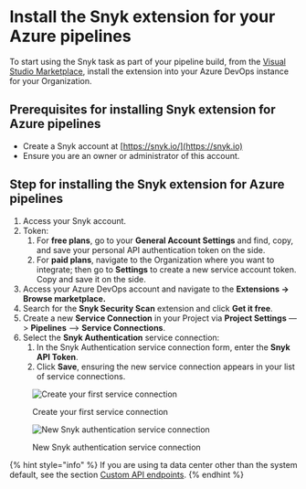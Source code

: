 # Install the Snyk extension for your Azure pipelines

To start using the Snyk task as part of your pipeline build, from the [Visual Studio Marketplace](https://marketplace.visualstudio.com/items?itemName=Snyk.snyk-security-scan), install the extension into your Azure DevOps instance for your Organization.

## **Prerequisites for installing Snyk extension for Azure pipelines**

* Create a Snyk account at [https://snyk.io/](https://snyk.io)
* Ensure you are an owner or administrator of this account.

## **Step for installing the Snyk extension for Azure pipelines**

1. Access your Snyk account.
2. Token:
   1. For **free plans**, go to your **General Account Settings** and find, copy, and save your personal API authentication token on the side.
   2. For **paid plans**, navigate to the Organization where you want to integrate; then go to **Settings** to create a new service account token. Copy and save it on the side.
3. Access your Azure DevOps account and navigate to the **Extensions -> Browse marketplace.**
4. Search for the **Snyk Security Scan** extension and click **Get it free**.
5. Create a new **Service Connection** in your Project via **Project Settings** —> **Pipelines** —> **Service Connections**.
6. Select the **Snyk Authentication** service connection:
   1. In the Snyk Authentication service connection form, enter the **Snyk API Token**.
   2. Click **Save**, ensuring the new service connection appears in your list of service connections.

<figure><img src="../../../.gitbook/assets/ap_-_search.jpg" alt="Create your first service connection"><figcaption><p>Create your first service connection</p></figcaption></figure>

<figure><img src="../../../.gitbook/assets/Azure-authentication-connection-setup.png" alt="New Snyk authentication service connection"><figcaption><p>New Snyk authentication service connection</p></figcaption></figure>



{% hint style="info" %}
If you are using ta data center other than the system default, see the section [Custom API endpoints](https://docs.snyk.io/scm-ide-and-ci-cd-integrations/snyk-ci-cd-integrations/azure-pipelines-integration/custom-api-endpoints).
{% endhint %}
